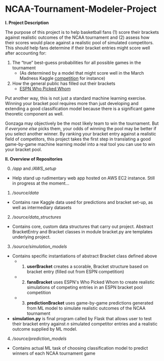 # NCAA-Tournament-Modeler-Project

**I. Project Description**

The purpose of this project is to help basketball fans (1) score their brackets against realistic outcomes of the NCAA tournament and (2) assess how their scores would place against a realistic pool of simulated competitors. This should help fans determine if their bracket entries might score well after accounting for:
1. The “true” best-guess probabilities for all possible games in the tournament 
	- (As determined by a model that might score well in the March Madness Kaggle [competition](https://www.kaggle.com/competitions/mens-march-mania-2022/data/) for instance)
2. How the general public has filled out their brackets
	- [ESPN Who Picked Whom](https://fantasy.espn.com/tournament-challenge-bracket/2022/en/whopickedwhom)

Put another way, this is not just a standard machine learning exercise. Winning your bracket pool requires more than just developing and extending a good classification model because there is a significant game theoretic component as well. 

Gonzaga may objectively be the most likely team to win the tournament. But if *everyone else* picks them, your odds of winning the pool may be better if you select another winner. By ranking your bracket entry against a realistic field of competitors, this project takes the first step in translating a good game-by-game machine learning model into a real tool you can use to win your bracket pool.

**II. Overview of Repositories**

0. */app* and */AWS_setup*

- Help stand up rudimentary web app hosted on AWS EC2 instance. Still in progress at the moment...

1. */source/data*
- Contains raw Kaggle data used for predictions and bracket set-up, as well as intermediary datasets

2. */source/data_structures*
- Contains core, custom data structures that carry out project. Abstract BracketEntry and Bracket classes in module bracket.py are templates underlying project.

3. */source/simulation_models*
- Contains specific instantiations of abstract Bracket class defined above
	- 1. **userBracket** creates a scorable, Bracket structure based on bracket entry (filled out from ESPN competition)
	- 2. **fansBracket** uses ESPN's Who Picked Whom to create realistic simulations of competing entries in an ESPN bracket pool competition
	- 3. **predictionBracket** uses game-by-game predictions generated from ML model to simulate realistic outcomes of the NCAA tournament
- **simulation.py** is final program called by Flask that allows user to test their bracket entry against *n* simulated competitor entries and a realistic outcome supplied by ML model.

4. */source/prediction_models*
- Contains actual ML task of choosing classification model to predict winners of each NCAA tournament game
